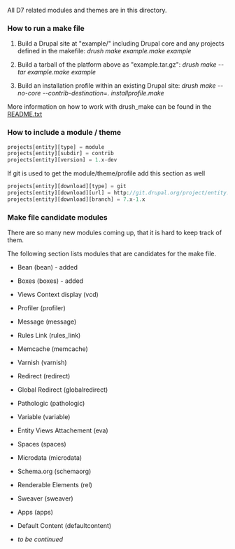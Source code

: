 All D7 related modules and themes are in this directory.

### How to run a make file

1. Build a Drupal site at "example/" including Drupal core and any projects defined in the makefile:
   _drush make example.make example_

2. Build a tarball of the platform above as "example.tar.gz":
   _drush make --tar example.make example_

3. Build an installation profile within an existing Drupal site:
   _drush make --no-core --contrib-destination=. installprofile.make_

More information on how to work with drush_make can be found in the [README.txt](http://drupalcode.org/project/drush_make.git/blob_plain/refs/heads/6.x-3.x:/README.txt)


### How to include a module / theme

```php
projects[entity][type] = module
projects[entity][subdir] = contrib
projects[entity][version] = 1.x-dev
```

If git is used to get the module/theme/profile add this section as well

```php
projects[entity][download][type] = git
projects[entity][download][url] = http://git.drupal.org/project/entity.git
projects[entity][download][branch] = 7.x-1.x
```

### Make file candidate modules

There are so many new modules coming up, that it is hard to keep track of them.

The following section lists modules that are candidates for the make file.

* Bean (bean) - added
* Boxes (boxes) - added
* Views Context display (vcd)
* Profiler (profiler)
* Message (message)
* Rules Link (rules_link)
* Memcache (memcache)
* Varnish (varnish)
* Redirect (redirect)
* Global Redirect (globalredirect)
* Pathologic (pathologic)
* Variable (variable)
* Entity Views Attachement (eva)
* Spaces (spaces)
* Microdata (microdata)
* Schema.org (schemaorg)
* Renderable Elements (rel)
* Sweaver (sweaver)
* Apps (apps)
* Default Content (defaultcontent)
 
* _to be continued_


